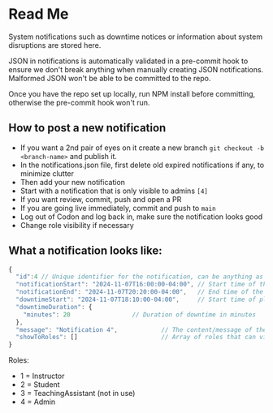 # Read Me

System notifications such as downtime notices or information about system disruptions are stored here.

JSON in notifications is automatically validated in a pre-commit hook to ensure we don't break anything when manually creating JSON notifications. Malformed JSON won't be able to be committed to the repo. 

Once you have the repo set up locally, run NPM install before committing, otherwise the pre-commit hook won't run.

## How to post a new notification

- If you want a 2nd pair of eyes on it create a new branch `git checkout -b <branch-name>` and publish it.
- In the notifications.json file, first delete old expired notifications if any, to minimize clutter
- Then add your new notification
- Start with a notification that is only visible to admins `[4]`
- If you want review, commit, push and open a PR
- If you are going live immediately, commit and push to `main`
- Log out of Codon and log back in, make sure the notification looks good
- Change role visibility if necessary

## What a notification looks like:

```javascript
{
  "id":4 // Unique identifier for the notification, can be anything as long as it not used by any other active notification
  "notificationStart": "2024-11-07T16:00:00-04:00", // Start time of the notification (ISO 8601 format)
  "notificationEnd": "2024-11-07T20:20:00-04:00",   // End time of the notification (ISO 8601 format)
  "downtimeStart": "2024-11-07T18:10:00-04:00",     // Start time of planned downtime (ISO 8601 format)
  "downtimeDuration": { 
    "minutes": 20                 // Duration of downtime in minutes
  },
  "message": "Notification 4",            // The content/message of the notification
  "showToRoles": []                       // Array of roles that can view this notification. Any empty array indicates the message should be displayed to all roles
}
```
Roles:
- 1	= Instructor
- 2	= Student
- 3	= TeachingAssistant (not in use)
- 4	= Admin
